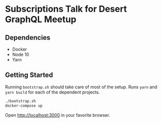 # Subscriptions Talk for Desert GraphQL Meetup

## Dependencies

* Docker
* Node 10
* Yarn

## Getting Started

Running `bootstrap.sh` should take care of most of the setup.  Runs `yarn` and `yarn build` for each of the dependent projects.

```bash
./bootstrap.sh
docker-compose up
```

Open <http://localhost:3000> in your favorite browser.

